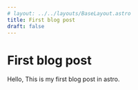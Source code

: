 ```yaml
---
# layout: ../../layouts/BaseLayout.astro
title: First blog post
draft: false
---
```


# First blog post

Hello,
This is my first blog post in astro.
